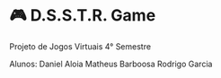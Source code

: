 # 🎮 D.S.S.T.R. Game
Projeto de Jogos Virtuais 4° Semestre

Alunos: 
Daniel Aloia
Matheus Barboosa
Rodrigo Garcia

